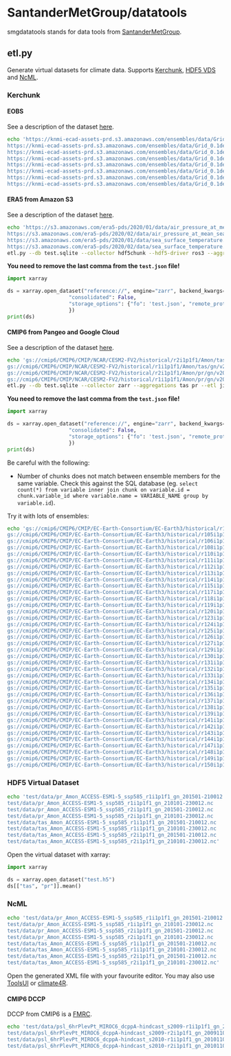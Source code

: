 # SantanderMetGroup/datatools

smgdatatools stands for data tools from [SantanderMetGroup](https://github.com/SantanderMetGroup).

## etl.py

Generate virtual datasets for climate data. Supports [Kerchunk](https://github.com/fsspec/kerchunk/), [HDF5 VDS](https://docs.h5py.org/en/stable/vds.html) and [NcML](https://www.unidata.ucar.edu/software/netcdf-java/v4.6/ncml/Tutorial.html).

### Kerchunk

#### EOBS

See a description of the dataset [here](https://surfobs.climate.copernicus.eu/dataaccess/access_eobs.php).

```bash
echo 'https://knmi-ecad-assets-prd.s3.amazonaws.com/ensembles/data/Grid_0.1deg_reg_ensemble/tg_ens_mean_0.1deg_reg_v27.0e.nc
https://knmi-ecad-assets-prd.s3.amazonaws.com/ensembles/data/Grid_0.1deg_reg_ensemble/tn_ens_mean_0.1deg_reg_v27.0e.nc
https://knmi-ecad-assets-prd.s3.amazonaws.com/ensembles/data/Grid_0.1deg_reg_ensemble/tx_ens_mean_0.1deg_reg_v27.0e.nc
https://knmi-ecad-assets-prd.s3.amazonaws.com/ensembles/data/Grid_0.1deg_reg_ensemble/rr_ens_mean_0.1deg_reg_v27.0e.nc
https://knmi-ecad-assets-prd.s3.amazonaws.com/ensembles/data/Grid_0.1deg_reg_ensemble/pp_ens_mean_0.1deg_reg_v27.0e.nc
https://knmi-ecad-assets-prd.s3.amazonaws.com/ensembles/data/Grid_0.1deg_reg_ensemble/hu_ens_mean_0.1deg_reg_v27.0e.nc
https://knmi-ecad-assets-prd.s3.amazonaws.com/ensembles/data/Grid_0.1deg_reg_ensemble/fg_ens_mean_0.1deg_reg_v27.0e.nc
https://knmi-ecad-assets-prd.s3.amazonaws.com/ensembles/data/Grid_0.1deg_reg_ensemble/qq_ens_mean_0.1deg_reg_v27.0e.nc' | etl.py --db test.sqlite --collector hdf5chunk --hdf5-driver ros3 --etl jinja -t kerchunk.json.j2 --dest test.json
```

#### ERA5 from Amazon S3

See a description of the dataset [here](https://registry.opendata.aws/ecmwf-era5/).

```bash
echo 'https://s3.amazonaws.com/era5-pds/2020/01/data/air_pressure_at_mean_sea_level.nc
https://s3.amazonaws.com/era5-pds/2020/02/data/air_pressure_at_mean_sea_level.nc
https://s3.amazonaws.com/era5-pds/2020/01/data/sea_surface_temperature.nc
https://s3.amazonaws.com/era5-pds/2020/02/data/sea_surface_temperature.nc' | \
etl.py --db test.sqlite --collector hdf5chunk --hdf5-driver ros3 --aggregations air_pressure_at_mean_sea_level sea_surface_temperature --etl jinja -t era5-s3.json.j2 --dest test.json
```

**You need to remove the last comma from the `test.json` file!**

```python
import xarray

ds = xarray.open_dataset("reference://", engine="zarr", backend_kwargs={
                    "consolidated": False,
                    "storage_options": {"fo": 'test.json', "remote_protocol": "s3","remote_options": {"anon": True}}
                    })
print(ds)
```

#### CMIP6 from Pangeo and Google Cloud

See a description of the dataset [here](https://console.cloud.google.com/marketplace/details/noaa-public/cmip6).

```bash
echo 'gs://cmip6/CMIP6/CMIP/NCAR/CESM2-FV2/historical/r2i1p1f1/Amon/tas/gn/v20200226
gs://cmip6/CMIP6/CMIP/NCAR/CESM2-FV2/historical/r1i1p1f1/Amon/tas/gn/v20191120
gs://cmip6/CMIP6/CMIP/NCAR/CESM2-FV2/historical/r2i1p1f1/Amon/pr/gn/v20200226
gs://cmip6/CMIP6/CMIP/NCAR/CESM2-FV2/historical/r1i1p1f1/Amon/pr/gn/v20191120' | \
etl.py --db test.sqlite --collector zarr --aggregations tas pr --etl jinja -t gcs-cmip6.json.j2 --dest test.json
```

**You need to remove the last comma from the `test.json` file!**

```python
import xarray

ds = xarray.open_dataset("reference://", engine="zarr", backend_kwargs={
                    "consolidated": False,
                    "storage_options": {"fo": 'test.json', "remote_protocol": "gs","remote_options": {"anon": True}}
                    })
print(ds)
```

Be careful with the following:

- Number of chunks does not match between ensemble members for the same variable. Check this against the SQL database (eg. `select count(*) from variable inner join chunk on variable.id = chunk.variable_id where variable.name = VARIABLE_NAME group by variable.id`).

Try it with lots of ensembles:

```bash
echo 'gs://cmip6/CMIP6/CMIP/EC-Earth-Consortium/EC-Earth3/historical/r104i1p1f1/day/tas/gr/v20200412
gs://cmip6/CMIP6/CMIP/EC-Earth-Consortium/EC-Earth3/historical/r105i1p1f1/day/tas/gr/v20200412
gs://cmip6/CMIP6/CMIP/EC-Earth-Consortium/EC-Earth3/historical/r106i1p1f1/day/tas/gr/v20200412
gs://cmip6/CMIP6/CMIP/EC-Earth-Consortium/EC-Earth3/historical/r108i1p1f1/day/tas/gr/v20200412
gs://cmip6/CMIP6/CMIP/EC-Earth-Consortium/EC-Earth3/historical/r110i1p1f1/day/tas/gr/v20200412
gs://cmip6/CMIP6/CMIP/EC-Earth-Consortium/EC-Earth3/historical/r111i1p1f1/day/tas/gr/v20200412
gs://cmip6/CMIP6/CMIP/EC-Earth-Consortium/EC-Earth3/historical/r112i1p1f1/day/tas/gr/v20200412
gs://cmip6/CMIP6/CMIP/EC-Earth-Consortium/EC-Earth3/historical/r113i1p1f1/day/tas/gr/v20200412
gs://cmip6/CMIP6/CMIP/EC-Earth-Consortium/EC-Earth3/historical/r114i1p1f1/day/tas/gr/v20200412
gs://cmip6/CMIP6/CMIP/EC-Earth-Consortium/EC-Earth3/historical/r115i1p1f1/day/tas/gr/v20200412
gs://cmip6/CMIP6/CMIP/EC-Earth-Consortium/EC-Earth3/historical/r117i1p1f1/day/tas/gr/v20200412
gs://cmip6/CMIP6/CMIP/EC-Earth-Consortium/EC-Earth3/historical/r118i1p1f1/day/tas/gr/v20200412
gs://cmip6/CMIP6/CMIP/EC-Earth-Consortium/EC-Earth3/historical/r119i1p1f1/day/tas/gr/v20200412
gs://cmip6/CMIP6/CMIP/EC-Earth-Consortium/EC-Earth3/historical/r120i1p1f1/day/tas/gr/v20200412
gs://cmip6/CMIP6/CMIP/EC-Earth-Consortium/EC-Earth3/historical/r123i1p1f1/day/tas/gr/v20200412
gs://cmip6/CMIP6/CMIP/EC-Earth-Consortium/EC-Earth3/historical/r124i1p1f1/day/tas/gr/v20200412
gs://cmip6/CMIP6/CMIP/EC-Earth-Consortium/EC-Earth3/historical/r125i1p1f1/day/tas/gr/v20200412
gs://cmip6/CMIP6/CMIP/EC-Earth-Consortium/EC-Earth3/historical/r126i1p1f1/day/tas/gr/v20200412
gs://cmip6/CMIP6/CMIP/EC-Earth-Consortium/EC-Earth3/historical/r127i1p1f1/day/tas/gr/v20200412
gs://cmip6/CMIP6/CMIP/EC-Earth-Consortium/EC-Earth3/historical/r129i1p1f1/day/tas/gr/v20200412
gs://cmip6/CMIP6/CMIP/EC-Earth-Consortium/EC-Earth3/historical/r130i1p1f1/day/tas/gr/v20200412
gs://cmip6/CMIP6/CMIP/EC-Earth-Consortium/EC-Earth3/historical/r131i1p1f1/day/tas/gr/v20200412
gs://cmip6/CMIP6/CMIP/EC-Earth-Consortium/EC-Earth3/historical/r132i1p1f1/day/tas/gr/v20200412
gs://cmip6/CMIP6/CMIP/EC-Earth-Consortium/EC-Earth3/historical/r133i1p1f1/day/tas/gr/v20200412
gs://cmip6/CMIP6/CMIP/EC-Earth-Consortium/EC-Earth3/historical/r134i1p1f1/day/tas/gr/v20200412
gs://cmip6/CMIP6/CMIP/EC-Earth-Consortium/EC-Earth3/historical/r135i1p1f1/day/tas/gr/v20200412
gs://cmip6/CMIP6/CMIP/EC-Earth-Consortium/EC-Earth3/historical/r136i1p1f1/day/tas/gr/v20200412
gs://cmip6/CMIP6/CMIP/EC-Earth-Consortium/EC-Earth3/historical/r137i1p1f1/day/tas/gr/v20200412
gs://cmip6/CMIP6/CMIP/EC-Earth-Consortium/EC-Earth3/historical/r138i1p1f1/day/tas/gr/v20200412
gs://cmip6/CMIP6/CMIP/EC-Earth-Consortium/EC-Earth3/historical/r139i1p1f1/day/tas/gr/v20200412
gs://cmip6/CMIP6/CMIP/EC-Earth-Consortium/EC-Earth3/historical/r141i1p1f1/day/tas/gr/v20200412
gs://cmip6/CMIP6/CMIP/EC-Earth-Consortium/EC-Earth3/historical/r142i1p1f1/day/tas/gr/v20200412
gs://cmip6/CMIP6/CMIP/EC-Earth-Consortium/EC-Earth3/historical/r143i1p1f1/day/tas/gr/v20200412
gs://cmip6/CMIP6/CMIP/EC-Earth-Consortium/EC-Earth3/historical/r144i1p1f1/day/tas/gr/v20200412
gs://cmip6/CMIP6/CMIP/EC-Earth-Consortium/EC-Earth3/historical/r147i1p1f1/day/tas/gr/v20200412
gs://cmip6/CMIP6/CMIP/EC-Earth-Consortium/EC-Earth3/historical/r148i1p1f1/day/tas/gr/v20200412
gs://cmip6/CMIP6/CMIP/EC-Earth-Consortium/EC-Earth3/historical/r149i1p1f1/day/tas/gr/v20200412
gs://cmip6/CMIP6/CMIP/EC-Earth-Consortium/EC-Earth3/historical/r150i1p1f1/day/tas/gr/v20200412' | etl.py --db test.sqlite --collector zarr --aggregations tas pr --etl jinja -t gcs-cmip6.json.j2 --dest test.json
```

### HDF5 Virtual Dataset

```bash
echo 'test/data/pr_Amon_ACCESS-ESM1-5_ssp585_r1i1p1f1_gn_201501-210012.nc
test/data/pr_Amon_ACCESS-ESM1-5_ssp585_r1i1p1f1_gn_210101-230012.nc
test/data/pr_Amon_ACCESS-ESM1-5_ssp585_r2i1p1f1_gn_201501-210012.nc
test/data/pr_Amon_ACCESS-ESM1-5_ssp585_r2i1p1f1_gn_210101-230012.nc
test/data/tas_Amon_ACCESS-ESM1-5_ssp585_r1i1p1f1_gn_201501-210012.nc
test/data/tas_Amon_ACCESS-ESM1-5_ssp585_r1i1p1f1_gn_210101-230012.nc
test/data/tas_Amon_ACCESS-ESM1-5_ssp585_r2i1p1f1_gn_201501-210012.nc
test/data/tas_Amon_ACCESS-ESM1-5_ssp585_r2i1p1f1_gn_210101-230012.nc' | etl.py --db test.sqlite --collector nc --aggregations tas pr --etl new-common --dest test.h5 --coord-name variant_label --coord-values-attr variant_label
```

Open the virtual dataset with xarray:

```python
import xarray

ds = xarray.open_dataset("test.h5")
ds[["tas", "pr"]].mean()
```

### NcML

```bash
echo 'test/data/pr_Amon_ACCESS-ESM1-5_ssp585_r1i1p1f1_gn_201501-210012.nc
test/data/pr_Amon_ACCESS-ESM1-5_ssp585_r1i1p1f1_gn_210101-230012.nc
test/data/pr_Amon_ACCESS-ESM1-5_ssp585_r2i1p1f1_gn_201501-210012.nc
test/data/pr_Amon_ACCESS-ESM1-5_ssp585_r2i1p1f1_gn_210101-230012.nc
test/data/tas_Amon_ACCESS-ESM1-5_ssp585_r1i1p1f1_gn_201501-210012.nc
test/data/tas_Amon_ACCESS-ESM1-5_ssp585_r1i1p1f1_gn_210101-230012.nc
test/data/tas_Amon_ACCESS-ESM1-5_ssp585_r2i1p1f1_gn_201501-210012.nc
test/data/tas_Amon_ACCESS-ESM1-5_ssp585_r2i1p1f1_gn_210101-230012.nc' | etl.py --db test.sqlite --collector nc --aggregations tas pr --etl jinja -t time-ensemble.ncml.j2 --dest test.ncml
```

Open the generated XML file with your favourite editor. You may also use [ToolsUI](https://docs.unidata.ucar.edu/netcdf-java/current/userguide/toolsui_ref.html) or [climate4R](https://github.com/SantanderMetGroup/climate4R).

#### CMIP6 DCCP

DCCP from CMIP6 is a [FMRC](https://docs.unidata.ucar.edu/netcdf-java/5.4/userguide/fmrc_ref.html).

```bash
echo 'test/data/psl_6hrPlevPt_MIROC6_dcppA-hindcast_s2009-r1i1p1f1_gn_200911010600-201001010000.nc
test/data/psl_6hrPlevPt_MIROC6_dcppA-hindcast_s2009-r2i1p1f1_gn_200911010600-201001010000.nc
test/data/psl_6hrPlevPt_MIROC6_dcppA-hindcast_s2010-r1i1p1f1_gn_201011010600-201101010000.nc
test/data/psl_6hrPlevPt_MIROC6_dcppA-hindcast_s2010-r2i1p1f1_gn_201011010600-201101010000.nc' | etl.py --etl jinja --template smgdatatools/templates/cmip6-dccp.ncml.j2 --collector nc --dest test.ncml --aggregations psl --drs '.*s(?P<subexperiment>[0-9]{4})-.*'
```
